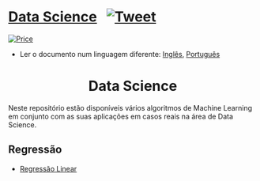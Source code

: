# [Data Science](https://paulolima.xyz/) &nbsp; [![Tweet](https://img.shields.io/twitter/url/http/shields.io.svg?style=social)](https://twitter.com/intent/tweet?text=Start%20your%20projects%20faster%20with%20these%20amazing%20projects&url=https://paulolima.xyz/&via=paulolima18&hashtags=coding,c++,python,java,android,developers) &nbsp;

[![Price](https://img.shields.io/badge/price-FREE-0098f7.svg)](https://github.com/froala/design-blocks/blob/master/LICENSE)

* Ler o documento num linguagem diferente: [Inglês](README.md), [Português](README.pt.md)

<div align="center">
	<h1><strong>Data Science</strong></h1>
</div>

Neste repositório estão disponíveis vários algoritmos de Machine Learning em conjunto com as suas aplicações em casos reais na área de Data Science.

## Regressão

  * [Regressão Linear](/LinearRegression)
